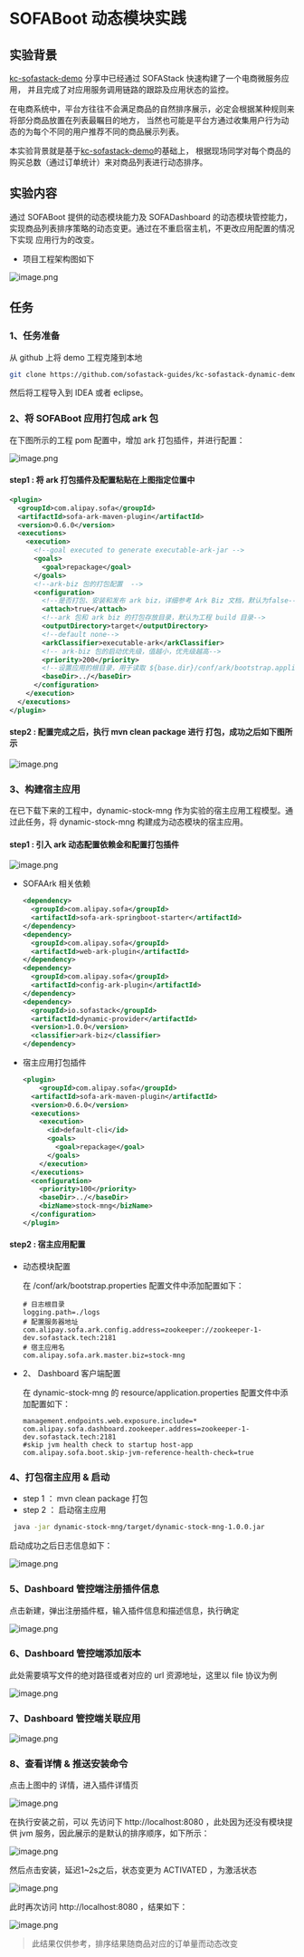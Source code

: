 # SOFABoot 动态模块实践

## 实验背景

[kc-sofastack-demo](https://github.com/sofastack-guides/kc-sofastack-demo) 分享中已经通过 SOFAStack 快速构建了一个电商微服务应用，
并且完成了对应用服务调用链路的跟踪及应用状态的监控。

在电商系统中，平台方往往不会满足商品的自然排序展示，必定会根据某种规则来将部分商品放置在列表最瞩目的地方，
当然也可能是平台方通过收集用户行为动态的为每个不同的用户推荐不同的商品展示列表。

本实验背景就是基于[kc-sofastack-demo](https://github.com/sofastack-guides/kc-sofastack-demo)的基础上，
根据现场同学对每个商品的购买总数（通过订单统计）来对商品列表进行动态排序。

## 实验内容

通过 SOFABoot 提供的动态模块能力及 SOFADashboard 的动态模块管控能力，实现商品列表排序策略的动态变更。通过在不重启宿主机，不更改应用配置的情况下实现
应用行为的改变。

* 项目工程架构图如下

![image.png](https://gw.alipayobjects.com/mdn/rms_565baf/afts/img/A*ECEjR5hY0h0AAAAAAAAAAABkARQnAQ)

## 任务

### 1、任务准备

从 github 上将 demo 工程克隆到本地

```bash
git clone https://github.com/sofastack-guides/kc-sofastack-dynamic-demo.git
```

然后将工程导入到 IDEA 或者 eclipse。

### 2、将 SOFABoot 应用打包成 ark 包

在下图所示的工程 pom 配置中，增加 ark 打包插件，并进行配置：

![image.png](https://gw.alipayobjects.com/mdn/rms_565baf/afts/img/A*2cpXQJMZ8X8AAAAAAAAAAABkARQnAQ)

#### step1 : 将 ark 打包插件及配置粘贴在上图指定位置中

```xml
<plugin>
  <groupId>com.alipay.sofa</groupId>
  <artifactId>sofa-ark-maven-plugin</artifactId>
  <version>0.6.0</version>
  <executions>
    <execution>
      <!--goal executed to generate executable-ark-jar -->
      <goals>
        <goal>repackage</goal>
      </goals>
      <!--ark-biz 包的打包配置  -->
      <configuration>
        <!--是否打包、安装和发布 ark biz，详细参考 Ark Biz 文档，默认为false-->
        <attach>true</attach>
        <!--ark 包和 ark biz 的打包存放目录，默认为工程 build 目录-->
        <outputDirectory>target</outputDirectory>
        <!--default none-->
        <arkClassifier>executable-ark</arkClassifier>
        <!-- ark-biz 包的启动优先级，值越小，优先级越高-->
        <priority>200</priority>
        <!--设置应用的根目录，用于读取 ${base.dir}/conf/ark/bootstrap.application 配置文件，默认为 ${project.basedir}-->
        <baseDir>../</baseDir>
      </configuration>
    </execution>
  </executions>
</plugin>
```

#### step2 : 配置完成之后，执行 mvn clean package 进行 打包，成功之后如下图所示

![image.png](https://gw.alipayobjects.com/mdn/rms_565baf/afts/img/A*X1exTbM3r3cAAAAAAAAAAABkARQnAQ)

### 3、构建宿主应用

在已下载下来的工程中，dynamic-stock-mng 作为实验的宿主应用工程模型。通过此任务，将 dynamic-stock-mng  构建成为动态模块的宿主应用。

#### step1 : 引入 ark 动态配置依赖金和配置打包插件

![image.png](https://gw.alipayobjects.com/mdn/rms_565baf/afts/img/A*lM_1SoNIXIYAAAAAAAAAAABkARQnAQ)

* SOFAArk 相关依赖

    ```xml
    <dependency>
      <groupId>com.alipay.sofa</groupId>
      <artifactId>sofa-ark-springboot-starter</artifactId>
    </dependency>
    <dependency>
      <groupId>com.alipay.sofa</groupId>
      <artifactId>web-ark-plugin</artifactId>
    </dependency>
    <dependency>
      <groupId>com.alipay.sofa</groupId>
      <artifactId>config-ark-plugin</artifactId>
    </dependency>
    <dependency>
      <groupId>io.sofastack</groupId>
      <artifactId>dynamic-provider</artifactId>
      <version>1.0.0</version>
      <classifier>ark-biz</classifier>
    </dependency>
    ```
* 宿主应用打包插件

    ```xml
    <plugin>
        <groupId>com.alipay.sofa</groupId>
      <artifactId>sofa-ark-maven-plugin</artifactId>
      <version>0.6.0</version>
      <executions>
        <execution>
          <id>default-cli</id>
          <goals>
            <goal>repackage</goal>
          </goals>
        </execution>
      </executions>
      <configuration>
        <priority>100</priority>
        <baseDir>../</baseDir>
        <bizName>stock-mng</bizName>
      </configuration>
    </plugin>
    ```



#### step2 : 宿主应用配置

* 动态模块配置
 
    在 /conf/ark/bootstrap.properties 配置文件中添加配置如下：
    
    ```properties
    # 日志根目录
    logging.path=./logs
    # 配置服务器地址
    com.alipay.sofa.ark.config.address=zookeeper://zookeeper-1-dev.sofastack.tech:2181
    # 宿主应用名
    com.alipay.sofa.ark.master.biz=stock-mng
    ```

* 2、 Dashboard 客户端配置
 
    在 dynamic-stock-mng 的 resource/application.properties 配置文件中添加配置如下：
    
    ```properties
    management.endpoints.web.exposure.include=*
    com.alipay.sofa.dashboard.zookeeper.address=zookeeper-1-dev.sofastack.tech:2181
    #skip jvm health check to startup host-app
    com.alipay.sofa.boot.skip-jvm-reference-health-check=true
    ```

### 4、打包宿主应用 & 启动

- step 1 ： mvn clean package 打包
- step 2 ： 启动宿主应用 

```bash
 java -jar dynamic-stock-mng/target/dynamic-stock-mng-1.0.0.jar
```

启动成功之后日志信息如下：

![image.png](https://gw.alipayobjects.com/mdn/rms_565baf/afts/img/A*3N_nS6P223IAAAAAAAAAAABkARQnAQ)

### 5、Dashboard 管控端注册插件信息

点击新建，弹出注册插件框，输入插件信息和描述信息，执行确定


![image.png](https://gw.alipayobjects.com/mdn/rms_565baf/afts/img/A*XIdOSrcQwF8AAAAAAAAAAABkARQnAQ)

### 6、Dashboard 管控端添加版本

此处需要填写文件的绝对路径或者对应的 url 资源地址，这里以 file 协议为例

![image.png](https://gw.alipayobjects.com/mdn/rms_565baf/afts/img/A*Mc6ITLOET4MAAAAAAAAAAABkARQnAQ)

### 7、Dashboard 管控端关联应用

![image.png](https://gw.alipayobjects.com/mdn/rms_565baf/afts/img/A*PvnQR700gQ8AAAAAAAAAAABkARQnAQ)

### 8、查看详情 & 推送安装命令

点击上图中的 详情，进入插件详情页

![image.png](https://gw.alipayobjects.com/mdn/rms_565baf/afts/img/A*9gkxSoxPnqUAAAAAAAAAAABkARQnAQ)

在执行安装之前，可以 先访问下 http://localhost:8080 ，此处因为还没有模块提供 jvm 服务，因此展示的是默认的排序顺序，如下所示：

![image.png](https://gw.alipayobjects.com/mdn/rms_565baf/afts/img/A*cKbZQIpM7GkAAAAAAAAAAABkARQnAQ)

然后点击安装，延迟1~2s之后，状态变更为 ACTIVATED ，为激活状态

![image.png](https://gw.alipayobjects.com/mdn/rms_565baf/afts/img/A*Eft7SbV1xFEAAAAAAAAAAABkARQnAQ)

此时再次访问 http://localhost:8080 ，结果如下：

![image.png](https://gw.alipayobjects.com/mdn/rms_565baf/afts/img/A*rG8aTKl7g6MAAAAAAAAAAABkARQnAQ)


> 此结果仅供参考，排序结果随商品对应的订单量而动态改变

